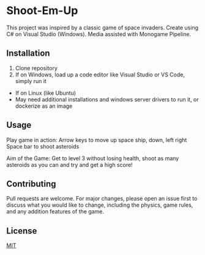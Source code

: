 # Shoot-Em-Up

This project was inspired by a classic game of space invaders. Create using C# on Visual Studio (Windows). Media assisted with Monogame Pipeline.   

## Installation

1. Clone repository
2. If on Windows, load up a code editor like Visual Studio or VS Code, simply run it
  - If on Linux (like Ubuntu)
  - May need additional installations and windows server drivers to run it, or dockerize as an image

## Usage

Play game in action:
Arrow keys to move up space ship, down, left right
Space bar to shoot asteroids

Aim of the Game:
Get to level 3 without losing health, shoot as many asteroids as you can and try and get a high score!

## Contributing
Pull requests are welcome. For major changes, please open an issue first to discuss what you would like to change, including the physics, game rules, and any addition features of the game.

## License
[MIT](https://choosealicense.com/licenses/mit/)
